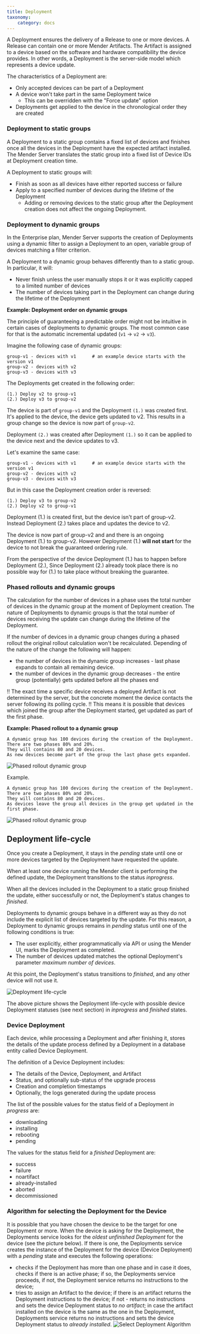 ```yaml
---
title: Deployment
taxonomy:
    category: docs
---
```


A Deployment ensures the delivery of a Release to one or more devices. A Release can contain one or more Mender Artifacts.
The Artifact is assigned to a device based on the software and hardware compatibility the device provides.
In other words, a Deployment is the server-side model which represents a device update.



The characteristics of a Deployment are:
* Only accepted devices can be part of a Deployment
* A device won't take part in the same Deployment twice
    * This can be overridden with the "Force update" option
* Deployments get applied to the device in the chronological order they are created


### Deployment to static groups

A Deployment to a static group contains a fixed list of devices and finishes once all the devices in the Deployment have the expected artifact installed.
The Mender Server translates the static group into a fixed list of Device IDs at Deployment creation time.


A Deployment to static groups will:
* Finish as soon as all devices have either reported success or failure
* Apply to a specified number of devices during the lifetime of the Deployment
    * Adding or removing devices to the static group after the Deployment creation does not affect the ongoing Deployment.


### Deployment to dynamic groups

In the Enterprise plan, Mender Server supports the creation of Deployments using a dynamic filter to assign a Deployment to an open, variable group of devices matching a filter criterion.

A Deployment to a dynamic group behaves differently than to a static group. In particular, it will:

* Never finish unless the user manually stops it or it was explicitly capped to a limited number of devices
* The number of devices taking part in the Deployment can change during the lifetime of the Deployment


**Example: Deployment order on dynamic groups**

The principle of guaranteeing a predictable order might not be intuitive in certain cases of deployments to dynamic groups.
The most common case for that is the automatic incremental updated (`v1` -> `v2` -> `v3`).

Imagine the following case of dynamic groups:

```
group-v1 - devices with v1      # an example device starts with the version v1
group-v2 - devices with v2
group-v3 - devices with v3
```

The Deployments get created in the following order:

```
(1.) Deploy v2 to group-v1
(2.) Deploy v3 to group-v2
```

The device is part of `group-v1` and the Deployment `(1.)` was created first.
It's applied to the device, the device gets updated to v2. This results in a group change so the device is now part of `group-v2`.

Deployment `(2.)` was created after Deployment `(1.)` so it can be applied to the device next and the device updates to v3.


Let's examine the same case:

```
group-v1 - devices with v1      # an example device starts with the version v1
group-v2 - devices with v2
group-v3 - devices with v3
```

But in this case the Deployment creation order is reversed:

    (1.) Deploy v3 to group-v2
    (2.) Deploy v2 to group-v1


Deployment (1.) is created first, but the device isn't part of group-v2.
Instead Deployment (2.) takes place and updates the device to v2.

The device is now part of group-v2 and and there is an ongoing Deployment (1.) to group-v2.
However Deployment (1.) **will not start** for the device to not break the guaranteed ordering rule.

From the perspective of the device Deployment (1.) has to happen before Deployment (2.),
Since Deployment (2.) already took place there is no possible way for (1.) to take place without breaking the guarantee.


### Phased rollouts and dynamic groups

The calculation for the number of devices in a phase uses the total number of devices in the dynamic group at the moment of Deployment creation.
The nature of Deployments to dynamic groups is that the total number of devices receiving the update can change during the lifetime of the Deployment.

If the number of devices in a dynamic group changes during a phased rollout the original rollout calculation won't be recalculated.
Depending of the nature of the change the following will happen:
* the number of devices in the dynamic group increases - last phase expands to contain all remaining device.
* the number of devices in the dynamic group decreases - the entire group (potentially) gets updated before all the phases end

!! The exact time a specific device receives a deployed Artifact is not determined by the server, but the concrete moment the device contacts the server following its polling cycle.
!! This means it is possible that devices which joined the group after the Deployment started, get updated as part of the first phase.

**Example: Phased rollout to a dynamic group**

```
A dynamic group has 100 devices during the creation of the Deployment.
There are two phases 80% and 20%.
They will contains 80 and 20 devices.
As new devices become part of the group the last phase gets expanded.
```


<!-- Image link: https://docs.google.com/drawings/d/15vIsUEBiFjhGJEWBzc5iGOE-7u4YVIoTlOSt9DcnOFI/edit -->
![Phased rollout dynamic group](phased-rollout-dyn-group-increase.png)


Example.
```
A dynamic group has 100 devices during the creation of the Deployment.
There are two phases 80% and 20%.
They will contains 80 and 20 devices.
As devices leave the group all devices in the group get updated in the first phase.
```

<!-- Image link: https://docs.google.com/drawings/d/1NRQ_eFAz-NQ2vT5p81wnGB2hU7E8kIXmmubFiVurvL4/edit -->
![Phased rollout dynamic group](phased-rollout-dyn-group-decrease.png)


## Deployment life-cycle

Once you create a Deployment, it stays in the *pending* state until one or more
devices targeted by the Deployment have requested the update.

When at least one device running the Mender client is performing the defined update, the Deployment transitions to the status *inprogress*.

When all the devices included in the Deployment to a static group finished the update, either successfully or not, the Deployment's status changes to *finished*.

Deployments to dynamic groups behave in a different way as they do not include the explicit list of devices targeted by the update. For this reason, a Deployment to dynamic groups remains in *pending* status until one of the following conditions is true:

* The user explicitly, either programmatically via API or using the Mender UI, marks the Deployment as completed.
* The number of devices updated matches the optional Deployment's parameter *maximum number of devices*.

At this point, the Deployment's status transitions to *finished*, and any other device will not use it.

![Deployment life-cycle](deploymentLifecycle.png)

The above picture shows the Deployment life-cycle with possible device Deployment statuses (see next section)
in *inprogress* and *finished* states.


### Device Deployment

Each device, while processing a Deployment and after finishing it, stores the details of the update process defined by a Deployment in a database entity called Device Deployment.

The definition of a Device Deployment includes:

* The details of the Device, Deployment, and Artifact
* Status, and optionally sub-status of the upgrade process
* Creation and completion timestamps
* Optionally, the logs generated during the update process

The list of the possible values for the status field of a Deployment *in progress* are:

* downloading
* installing
* rebooting
* pending

The values for the status field for a *finished* Deployment are:

* success
* failure
* noartifact
* already-installed
* aborted
* decommissioned


### Algorithm for selecting the Deployment for the Device

It is possible that you have chosen the device to be the target for one Deployment or more.
When the device is asking for the Deployment, the Deployments service looks for
the *oldest unfinished Deployment* for the device (see the picture below).
If there is one, the Deployments service creates the instance of the Deployment for the device (Device Deployment) with a *pending* state and executes the following operations:
* checks if the Deployment has more than one phase and in case it does, checks if there is an active phase; if so, the Deployments service proceeds, if not, the Deployment service returns no instructions to the device;
* tries to assign an Artifact to the device; if there is an artifact returns the Deployment instructions to the device; if not - returns no instructions and sets the device Deployment status to *no artifact*; in case the artifact installed on the device is the same as the one in the Deployment, Deployments service returns no instructions and sets the device Deployment status to *already installed*.
![Select Deployment Algorithm](selectDeploymentForDeviceAlgorithm.png)
